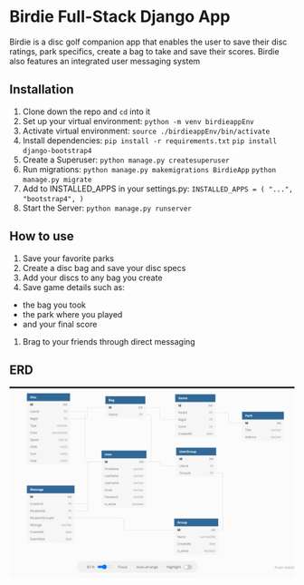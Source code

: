 # **Birdie** Full-Stack Django App
Birdie is a disc golf companion app that enables the user to save their disc ratings,
park specifics, create a bag to take and save their scores. Birdie also features an integrated user messaging system

## Installation
1. Clone down the repo and `cd` into it
1. Set up your virtual environment:
   `python -m venv birdieappEnv`
1. Activate virtual environment:
   `source ./birdieappEnv/bin/activate`
1. Install dependencies:
   `pip install -r requirements.txt`
   `pip install django-bootstrap4`
1. Create a Superuser:
   `python manage.py createsuperuser`
1. Run migrations:
   `python manage.py makemigrations BirdieApp`
   `python manage.py migrate`
1. Add to INSTALLED_APPS in your settings.py:
    `INSTALLED_APPS = ( "...", "bootstrap4", )`
1. Start the Server:
   `python manage.py runserver`

## How to use
1. Save your favorite parks
1. Create a disc bag and save your disc specs
1. Add your discs to any bag you create
1. Save game details such as:
- the bag you took
- the park where you played
- and your final score
1. Brag to your friends through direct messaging

## ERD
<img src="BirdieApp/imgs/2020-06-17.png">